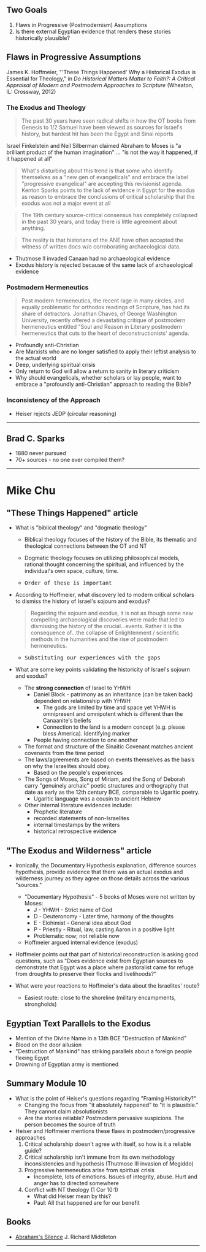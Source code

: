 ---
---

## Two Goals

1. Flaws in Progressive (Postmodernism) Assumptions
2. Is there external Egyptian evidence that renders these stories historically plausible?

## Flaws in Progressive Assumptions

James K. Hoffmeier, "'These Things Happened' Why a Historical Exodus is Essential for Theology," in _Do Historical Matters Matter to Faith?: A Critical Appraisal of Modern and Postmodern Approaches to Scripture_ (Wheaton, IL: Crossway, 2012)

### The Exodus and Theology

> The past 30 years have seen radical shifts in how the OT books from Genesis to 1/2 Samuel have been viewed as sources for Israel's history, but hardest hit has been the Egypt and Sinai reports

Israel Finkelstein and Neil Silberman claimed Abraham to Moses is "a brilliant product of the human imagination" ... "is not the way it happened, if it happened at all"

> What's disturbing about this trend is that some who identify themselves as a "new gen of evangelicals" and embrace the label "progressive evangelical" are accepting this revisionist agenda. Kenton Sparks points to the lack of evidence in Egypt for the exodus as reason to embrace the conclusions of critical scholarship that the exodus was not a major event at all

> The 19th century source-critical consensus has completely collapsed in the past 30 years, and today there is little agreement about anything.

> The reality is that historians of the ANE have often accepted the witness of written docs w/o corroborating archaeological data.

- Thutmose II invaded Canaan had no archaeological evidence
- Exodus history is rejected because of the same lack of archaeological evidence

### Postmodern Hermeneutics

> Post modern hermeneutics, the recent rage in many circles, and equally problematic for orthodox readings of Scripture, has had its share of detractors. Jonathan Chaves, of George Washington University, recently offered a devastating critique of postmodern hermeneutics entitled "Soul and Reason in Literary postmodern hermeneutics that cuts to the heart of deconstructionists' agenda.

- Profoundly anti-Christian
- Are Marxists who are no longer satisfied to apply their leftist analysis to the actual world
- Deep, underlying spiritual crisis
- Only return to God will allow a return to sanity in literary criticism
- Why should evangelicals, whether scholars or lay people, want to embrace a "profoundly anti-Christian" approach to reading the Bible?

### Inconsistency of the Approach

- Heiser rejects JEDP (circular reasoning)

<hr class='section' />

## Brad C. Sparks

- 1880 never pursued
- 70+ sources - no one ever compiled them?

<hr class='section' />

# Mike Chu

## "These Things Happened" article

- What is "biblical theology" and "dogmatic theology"
  - Biblical theology focuses of the history of the Bible, its thematic and theological connections between the OT and NT
  - Dogmatic theology focuses on utilizing philosophical models, rational thought concerning the spiritual, and influenced by the individual's own space, culture, time.

  - <samp>Order of these is important</samp>

- According to Hoffmeier, what discovery led to modern critical scholars to dismiss the history of Israel's sojourn and exodus?
  > Regarding the sojourn and exodus, it is not as though some new compelling archaeological discoveries were made that led to dismissing the history of the crucial...events. Rather it is the consequence of...the collapse of Enlightenment / scientific methods in the humanities and the rise of postmodern hermeneutics.

  - <samp>Substituting our experiences with the gaps</samp>

- What are some key points validating the historicity of Israel's sojourn and exodus?
  - The **strong connection** of Israel to YHWH
    - Daniel Block - patrimony as an inheritance (can be taken back) dependent on relationship with YHWH
      - The gods are limited by time and space yet YHWH is omnipresent and omnipotent which is different than the Canaanite's beliefs
      - Connection to the land is a modern concept (e.g. please bless America). Identifying marker
    - People having connection to one another
  - The format and structure of the Sinaitic Covenant matches ancient covenants from the time period
  - The laws/agreements are based on events themselves as the basis on why the Israelites should obey.
    - Based on the people's experiences
  - The Songs of Moses, Song of Miriam, and the Song of Deborah carry "genuinely archaic" poetic structures and orthography that date as early as the 12th century BCE, comparable to Ugaritic poetry.
    - Ugaritic language was a cousin to ancient Hebrew
  - Other internal literature evidences include:
    - Prophetic literature
    - recorded statements of non-Israelites
    - internal timestamps by the writers
    - historical retrospective evidence

## "The Exodus and Wilderness" article

- Ironically, the Documentary Hypothesis explanation, difference sources hypothesis, provide evidence that there was an actual exodus and wilderness journey as they agree on those details across the various "sources."
  - "Documentary Hypothesis" - 5 books of Moses were not written by Moses:
    - J - YHWH - Strict name of God
    - D - Deuteronomy - Later time, harmony of the thoughts
    - E - Elohimist - General idea about God
    - P - Priestly - Ritual, law, casting Aaron in a positive light
    - Problematic now; not reliable now
  - Hoffmeier argued internal evidence (exodus)

- Hoffmeier points out that part of historical reconstruction is asking good questions, such as "Does evidence exist from Egyptian sources to demonstrate that Egypt was a place where pastoralist came for refuge from droughts to preserve their flocks and livelihoods?"

- What were your reactions to Hoffmeier's data about the Israelites' route?
  - Easiest route: close to the shoreline (military encampments, strongholds)

## Egyptian Text Parallels to the Exodus

- Mention of the Divine Name in a 13th BCE "Destruction of Mankind"
- Blood on the door allusion
- "Destruction of Mankind" has striking parallels about a foreign people fleeing Egypt
- Drowning of Egyptian army is mentioned

## Summary Module 10

- What is the point of Heiser's questions regarding "Framing Historicity?"
  - Changing the focus from "it absolutely happened" to "it is plausible." They cannot claim absolutionists
  - Are the stories reliable? Postmodern pervasive suspicions. The person becomes the source of truth
- Heiser and Hoffmeier mentions these flaws in postmodern/progressive approaches
  1. Critical scholarship doesn't agree with itself, so how is it a reliable guide?
  2. Critical scholarship isn't immune from its own methodology inconsistencies and hypothesis (Thutmose III invasion of Megiddo)
  3. Progressive hermeneutics arise from spiritual crisis
     - Incomplete, lots of emotions. Issues of integrity, abuse. Hurt and anger has to directed somewhere
  4. Conflict with NT theology (1 Cor 10:1)
     - What did Heiser mean by this?
     - Paul: All that happened are for our benefit

## Books

- [Abraham's Silence] J. Richard Middleton

<hr class='logo' />

[Abraham's Silence]: https://www.amazon.com/Abrahams-Silence-Binding-Isaac-Suffering-ebook/dp/B08MY354RS
